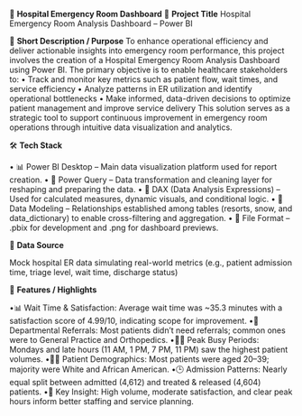 🏥 **Hospital Emergency Room Dashboard**
📌 **Project Title**
Hospital Emergency Room Analysis Dashboard – Power BI

📝 **Short Description / Purpose**
To enhance operational efficiency and deliver actionable insights into emergency room performance, this project involves the creation of a Hospital Emergency Room Analysis Dashboard using Power BI.
The primary objective is to enable healthcare stakeholders to:
• Track and monitor key metrics such as patient flow, wait times, and service efficiency
• Analyze patterns in ER utilization and identify operational bottlenecks
• Make informed, data-driven decisions to optimize patient management and improve service delivery
This solution serves as a strategic tool to support continuous improvement in emergency room operations through intuitive data visualization and analytics.

🛠 **Tech Stack**

• 📊 Power BI Desktop – Main data visualization platform used for report creation.
• 📂 Power Query – Data transformation and cleaning layer for reshaping and preparing the data.
• 🧠 DAX (Data Analysis Expressions) – Used for calculated measures, dynamic visuals, and conditional logic.
• 📝 Data Modeling – Relationships established among tables (resorts, snow, and data_dictionary) to enable cross-filtering and aggregation.
• 📁 File Format – .pbix for development and .png for dashboard previews.

📂 **Data Source**

Mock hospital ER data simulating real-world metrics
(e.g., patient admission time, triage level, wait time, discharge status)

🌟 **Features / Highlights**

•📊 Wait Time & Satisfaction: Average wait time was ~35.3 minutes with a satisfaction score of 4.99/10, indicating scope for improvement.
•🧭 Departmental Referrals: Most patients didn’t need referrals; common ones were to General Practice and Orthopedics.
•🧑‍⚕️ Peak Busy Periods: Mondays and late hours (11 AM, 1 PM, 7 PM, 11 PM) saw the highest patient volumes.
•🧑‍⚕️ Patient Demographics: Most patients were aged 20–39; majority were White and African American.
•🕒 Admission Patterns: Nearly equal split between admitted (4,612) and treated & released (4,604) patients.
•📝 Key Insight: High volume, moderate satisfaction, and clear peak hours inform better staffing and service planning.
